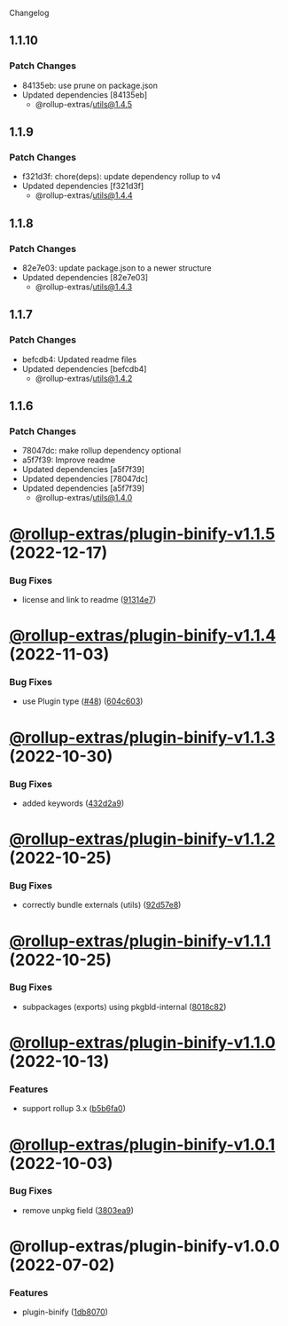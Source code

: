 Changelog

## 1.1.10

### Patch Changes

- 84135eb: use prune on package.json
- Updated dependencies [84135eb]
  - @rollup-extras/utils@1.4.5

## 1.1.9

### Patch Changes

- f321d3f: chore(deps): update dependency rollup to v4
- Updated dependencies [f321d3f]
  - @rollup-extras/utils@1.4.4

## 1.1.8

### Patch Changes

- 82e7e03: update package.json to a newer structure
- Updated dependencies [82e7e03]
  - @rollup-extras/utils@1.4.3

## 1.1.7

### Patch Changes

- befcdb4: Updated readme files
- Updated dependencies [befcdb4]
  - @rollup-extras/utils@1.4.2

## 1.1.6

### Patch Changes

- 78047dc: make rollup dependency optional
- a5f7f39: Improve readme
- Updated dependencies [a5f7f39]
- Updated dependencies [78047dc]
- Updated dependencies [a5f7f39]
  - @rollup-extras/utils@1.4.0

# [@rollup-extras/plugin-binify-v1.1.5](https://github.com/kshutkin/rollup-extras/compare/@rollup-extras/plugin-binify-v1.1.4...@rollup-extras/plugin-binify-v1.1.5) (2022-12-17)

### Bug Fixes

- license and link to readme ([91314e7](https://github.com/kshutkin/rollup-extras/commit/91314e7d26a60fc9ff7898e19434b1061016ab40))

# [@rollup-extras/plugin-binify-v1.1.4](https://github.com/kshutkin/rollup-extras/compare/@rollup-extras/plugin-binify-v1.1.3...@rollup-extras/plugin-binify-v1.1.4) (2022-11-03)

### Bug Fixes

- use Plugin type ([#48](https://github.com/kshutkin/rollup-extras/issues/48)) ([604c603](https://github.com/kshutkin/rollup-extras/commit/604c60320bc1713a7cab229b9b66e372f7f1f922))

# [@rollup-extras/plugin-binify-v1.1.3](https://github.com/kshutkin/rollup-extras/compare/@rollup-extras/plugin-binify-v1.1.2...@rollup-extras/plugin-binify-v1.1.3) (2022-10-30)

### Bug Fixes

- added keywords ([432d2a9](https://github.com/kshutkin/rollup-extras/commit/432d2a925c5f990eab8cc25627322ae250475c05))

# [@rollup-extras/plugin-binify-v1.1.2](https://github.com/kshutkin/rollup-extras/compare/@rollup-extras/plugin-binify-v1.1.1...@rollup-extras/plugin-binify-v1.1.2) (2022-10-25)

### Bug Fixes

- correctly bundle externals (utils) ([92d57e8](https://github.com/kshutkin/rollup-extras/commit/92d57e89added20a06c7d46b7e29f5bda6d2c869))

# [@rollup-extras/plugin-binify-v1.1.1](https://github.com/kshutkin/rollup-extras/compare/@rollup-extras/plugin-binify-v1.1.0...@rollup-extras/plugin-binify-v1.1.1) (2022-10-25)

### Bug Fixes

- subpackages (exports) using pkgbld-internal ([8018c82](https://github.com/kshutkin/rollup-extras/commit/8018c82fd23aceaf64ea18ea7e6ce46a932a1508))

# [@rollup-extras/plugin-binify-v1.1.0](https://github.com/kshutkin/rollup-extras/compare/@rollup-extras/plugin-binify-v1.0.1...@rollup-extras/plugin-binify-v1.1.0) (2022-10-13)

### Features

- support rollup 3.x ([b5b6fa0](https://github.com/kshutkin/rollup-extras/commit/b5b6fa08bc7ed6846b8d1404d14d96365a8cab02))

# [@rollup-extras/plugin-binify-v1.0.1](https://github.com/kshutkin/rollup-extras/compare/@rollup-extras/plugin-binify-v1.0.0...@rollup-extras/plugin-binify-v1.0.1) (2022-10-03)

### Bug Fixes

- remove unpkg field ([3803ea9](https://github.com/kshutkin/rollup-extras/commit/3803ea995f6042431d96e0e6a6c9d59050d8bfeb))

# @rollup-extras/plugin-binify-v1.0.0 (2022-07-02)

### Features

- plugin-binify ([1db8070](https://github.com/kshutkin/rollup-extras/commit/1db8070f2444b3ff2314b0bb22e2ded6bfa0aeb0))

